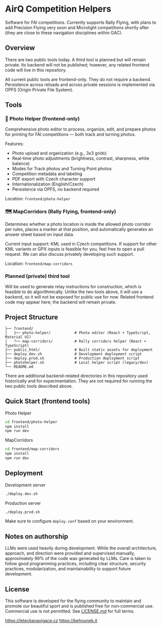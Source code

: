 # AirQ Competition Helpers

Software for FAI competitions. Currently supports Rally Flying, with plans to add Precision Flying very soon and Microlight competitions shortly after (they are close to these navigation disciplines within GAC).

## Overview

There are two public tools today. A third tool is planned but will remain private. Its backend will not be published; however, any related frontend code will live in this repository.

All current public tools are frontend-only. They do not require a backend. Persistence across reloads and across private sessions is implemented via OPFS (Origin Private File System).

## Tools

### 📸 Photo Helper (frontend-only)
Comprehensive photo editor to process, organize, edit, and prepare photos for printing for FAI competitions — both track and turning photos.

Features:
- Photo upload and organization (e.g., 3x3 grids)
- Real-time photo adjustments (brightness, contrast, sharpness, white balance)
- Modes for Track photos and Turning Point photos
- Competition metadata and labeling
- PDF export with Czech character support
- Internationalization (English/Czech)
- Persistence via OPFS, no backend required

Location: `frontend/photo-helper`

### 🗺️ MapCorridors (Rally Flying, frontend-only)
Determines whether a photo location is inside the allowed photo corridor per rules, places a marker at that position, and automatically generates an answer sheet based on input data.

Current input support: KML used in Czech competitions. If support for other KML variants or GPX inputs is feasible for you, feel free to open a pull request. We can also discuss privately developing such support.

Location: `frontend/map-corridors`

### Planned (private) third tool
Will be used to generate relay instructions for construction, which is feasible to do algorithmically. Unlike the two tools above, it will use a backend, so it will not be exposed for public use for now. Related frontend code may appear here; the backend will remain private.

## Project Structure

```
├── frontend/
│   ├── photo-helper/           # Photo editor (React + TypeScript, Material UI)
│   └── map-corridors/          # Rally corridors helper (React + TypeScript)
├── public_html/                # Built static assets for deployment
├── deploy.dev.sh               # Development deployment script
├── deploy.prod.sh              # Production deployment script
├── photohelper.sh              # Local helper script (legacy/dev)
└── README.md
```

There are additional backend-related directories in this repository used historically and for experimentation. They are not required for running the two public tools described above.

## Quick Start (frontend tools)

Photo Helper
```bash
cd frontend/photo-helper
npm install
npm run dev
```

MapCorridors
```bash
cd frontend/map-corridors
npm install
npm run dev
```

## Deployment

Development server
```bash
./deploy.dev.sh
```

Production server
```bash
./deploy.prod.sh
```

Make sure to configure `deploy.conf` based on your environment.

## Notes on authorship

LLMs were used heavily during development. While the overall architecture, approach, and direction were provided and supervised manually, approximately 99% of the code was generated by LLMs. Care is taken to follow good programming practices, including clear structure, security practices, modularization, and maintainability to support future development.

## License

This software is developed for the flying community to maintain and promote our beautiful sport and is published free for non-commercial use. Commercial use is not permitted. See [LICENSE.md](./LICENSE.md) for full terms.

https://leteckanavigace.cz
https://behounek.it